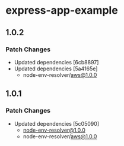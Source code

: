 # express-app-example

## 1.0.2

### Patch Changes

- Updated dependencies [6cb8897]
- Updated dependencies [5a4165e]
  - node-env-resolver/aws@1.0.0

## 1.0.1

### Patch Changes

- Updated dependencies [5c05090]
  - node-env-resolver@1.0.0
  - node-env-resolver/aws@1.0.0
